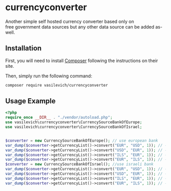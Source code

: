 currencyconverter
==============

Another simple self hosted currency converter based only on    
free government data sources but any other data source can be added as-well.    

Installation
------------
First, you will need to install [Composer](http://getcomposer.org/) following the instructions on their site.

Then, simply run the following command:

```sh
composer require vasilevich/currencyconverter
```
Usage Example
-------------

```php
<?php
require_once __DIR__ . "./vendor/autoload.php";
use vasilevich\currencyconverter\CurrencySourceBankOfEurope;
use vasilevich\currencyconverter\CurrencySourceBankOfIsrael;


$converter = new CurrencySourceBankOfEurope(); // use european bank
var_dump($converter->getCurrencyList()->convert("EUR", "USD", 1)); // -> 1 euro to usd through Europe bank
var_dump($converter->getCurrencyList()->convert("USD", "EUR", 1)); // -> 1 usd to euro through Europe bank
var_dump($converter->getCurrencyList()->convert("ILS", "EUR", 1)); // -> 1 ils to euro through Europe bank
var_dump($converter->getCurrencyList()->convert("EUR", "ILS", 1)); // -> 1 euro to ils through Europe bank
$converter = new CurrencySourceBankOfIsrael(); //use israeli bank
var_dump($converter->getCurrencyList()->convert("EUR", "USD", 1)); // -> 1 euro to usd through Israel Bank
var_dump($converter->getCurrencyList()->convert("USD", "EUR", 1)); // -> 1 usd to euro through Israel Bank
var_dump($converter->getCurrencyList()->convert("ILS", "EUR", 1)); // -> 1 ils to euro through Israel Bank
var_dump($converter->getCurrencyList()->convert("EUR", "ILS", 1)); // -> 1 euro to ils through Israel Bank

```
